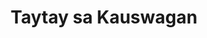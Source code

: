 ---
title: "Taytay sa Kauswagan"
url: /cagayan-de-oro-city/taytay-sa-kauswagan/
shop: pawnbroker
---